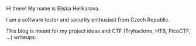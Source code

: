 Hi there! My name is Eliska Helikarova. 

I am a software tester and security enthusiast from Czech Republic. 

This blog is meant for my project ideas and CTF (Tryhackme, HTB, PicoCTF, ...) writeups. 



